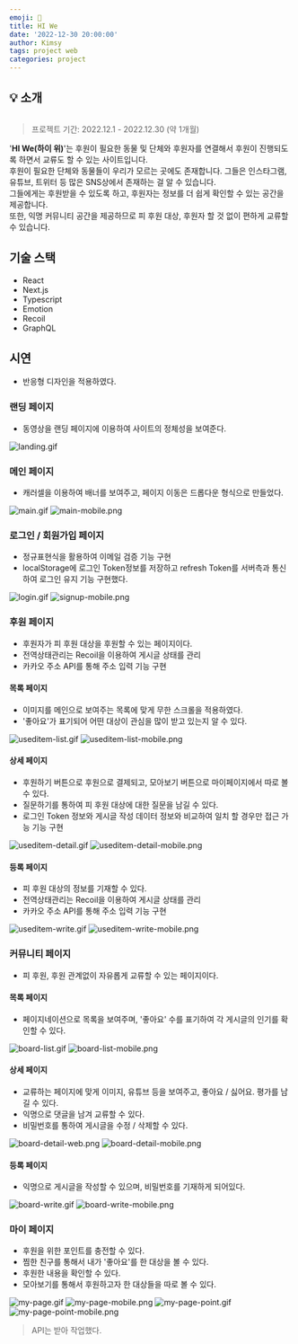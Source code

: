 ```yaml
---
emoji: 🙌
title: HI We
date: '2022-12-30 20:00:00'
author: Kimsy
tags: project web
categories: project
---
```


## 💡 소개

![]()

> 프로젝트 기간: 2022.12.1 - 2022.12.30 (약 1개월)

'**HI We(하이 위)**'는 후원이 필요한 동물 및 단체와 후원자를 연결해서 후원이 진행되도록 하면서 교류도 할 수 있는 사이트입니다.  
후원이 필요한 단체와 동물들이 우리가 모르는 곳에도 존재합니다. 그들은 인스타그램, 유튜브, 트위터 등 많은 SNS상에서 존재하는 걸 알 수 있습니다.  
그들에게는 후원받을 수 있도록 하고, 후원자는 정보를 더 쉽게 확인할 수 있는 공간을 제공합니다.  
또한, 익명 커뮤니티 공간을 제공하므로 피 후원 대상, 후원자 할 것 없이 편하게 교류할 수 있습니다.

## 기술 스택

- React
- Next.js
- Typescript
- Emotion
- Recoil
- GraphQL

## 시연

- 반응형 디자인을 적용하였다.

### 랜딩 페이지

- 동영상을 랜딩 페이지에 이용하여 사이트의 정체성을 보여준다.

![landing.gif](01-hi-we-landing.gif)

### 메인 페이지

- 캐러셀을 이용하여 배너를 보여주고, 페이지 이동은 드롭다운 형식으로 만들었다.

![main.gif](02-hi-we-main.gif)
![main-mobile.png](02-hi-we-main-mobile.png)

### 로그인 / 회원가입 페이지

- 정규표현식을 활용하여 이메일 검증 기능 구현   
- localStorage에 로그인 Token정보를 저장하고 refresh Token를 서버측과 통신하여 로그인 유지 기능 구현했다.

![login.gif](03-hi-we-login.gif)
![signup-mobile.png](04-hi-we-signup-mobile.png)

### 후원 페이지

- 후원자가 피 후원 대상을 후원할 수 있는 페이지이다.
- 전역상태관리는 Recoil을 이용하여 게시글 상태를 관리   
- 카카오 주소 API를 통해 주소 입력 기능 구현   

#### 목록 페이지

- 이미지를 메인으로 보여주는 목록에 맞게 무한 스크롤을 적용하였다.
- '좋아요'가 표기되어 어떤 대상이 관심을 많이 받고 있는지 알 수 있다.

![useditem-list.gif](05-hi-we-useditem-list.gif)
![useditem-list-mobile.png](05-hi-we-useditem-list-mobile.png)

#### 상세 페이지

- 후원하기 버튼으로 후원으로 결제되고, 모아보기 버튼으로 마이페이지에서 따로 볼 수 있다.
- 질문하기를 통하여 피 후원 대상에 대한 질문을 남길 수 있다.
- 로그인 Token 정보와 게시글 작성 데이터 정보와 비교하여 일치 할 경우만 접근 가능 기능 구현

![useditem-detail.gif](06-hi-we-useditem-detail.gif)
![useditem-detail-mobile.png](06-hi-we-useditem-detail-mobile.png)

#### 등록 페이지

- 피 후원 대상의 정보를 기재할 수 있다.
- 전역상태관리는 Recoil을 이용하여 게시글 상태를 관리   
- 카카오 주소 API를 통해 주소 입력 기능 구현   

![useditem-write.gif](07-hi-we-useditem-write.gif)
![useditem-write-mobile.png](07-hi-we-useditem-write-mobile.png)

### 커뮤니티 페이지

- 피 후원, 후원 관계없이 자유롭게 교류할 수 있는 페이지이다.

#### 목록 페이지

- 페이지네이션으로 목록을 보여주며, '좋아요' 수를 표기하여 각 게시글의 인기를 확인할 수 있다.

![board-list.gif](08-hi-we-board-list.gif)
![board-list-mobile.png](08-hi-we-board-list-mobile.png)

#### 상세 페이지

- 교류하는 페이지에 맞게 이미지, 유튜브 등을 보여주고, 좋아요 / 싫어요. 평가를 남길 수 있다.
- 익명으로 댓글을 남겨 교류할 수 있다.
- 비밀번호를 통하여 게시글을 수정 / 삭제할 수 있다.

![board-detail-web.png](09-hi-we-board-detail-web.png)
![board-detail-mobile.png](09-hi-we-board-detail-mobile.png)

#### 등록 페이지

- 익명으로 게시글을 작성할 수 있으며, 비밀번호를 기재하게 되어있다.

![board-write.gif](10-hi-we-board-write.gif)
![board-write-mobile.png](10-hi-we-board-write-mobile.png)

### 마이 페이지

- 후원을 위한 포인트를 충전할 수 있다.
- 찜한 친구를 통해서 내가 '좋아요'를 한 대상을 볼 수 있다.
- 후원한 내용을 확인할 수 있다.
- 모아보기를 통해서 후원하고자 한 대상들을 따로 볼 수 있다.

![my-page.gif](11-hi-we-mypage.gif)
![my-page-mobile.png](11-hi-we-mypage-mobile.png)
![my-page-point.gif](12-hi-we-mypage-point.gif)
![my-page-point-mobile.png](12-hi-we-mypage-point-mobile.png)

> API는 받아 작업했다.

```toc

```
